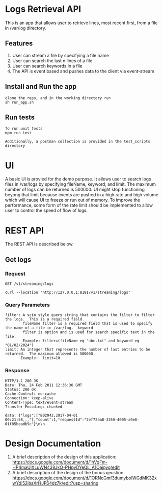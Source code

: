 # Logs Retrieval API

This is an app that allows user to retrieve lines, most recent first,
from a file in /var/log directory.

## Features
1) User can stream a file by specifying a file name
2) User can search the last n lines of a file
3) User can search keywords in a file
4) The API is event based and pushes data to the client via event-stream

## Install and Run the app

    clone the repo, and in the working directory run
    sh run_app.sh

## Run tests

    To run unit tests
    npm run test

    Additionally, a postman collection is provided in the test_scripts directory

# UI

A basic UI is provied for the demo purpose.  It allows user to search logs files in /var/logs by
specifying fileName, keyword, and limit.  The maximum number of logs can be returned is 500000.
UI might stop functioning beyong that limit because events are pushed in a high rate and high volume
which will cause UI to freeze or run out of memory.  To improve the performance, some form of the rate
limit should be implemented to allow user to control the speed of flow of logs.

# REST API

The REST API is described below.

## Get logs

### Request

`GET /v1/streaming/logs`

    curl --location 'http://127.0.0.1:8181/v1/streaming/logs'

### Query Parameters

    filter: A scim style query string that contains the filter to filter the logs.  This is a required field.
            fileName filter is a required field that is used to specify the name of a file in /var/log.  keyword
            filter is option and is used for search specific text in the file.
            Example: filter=(fileName eq "abc.txt" and keyword eq "01/02/2024")
    limit: An integer that represents the number of last entries to be returned.  The maximum allowed is 500000.
           Example:  limit=10

### Response

    HTTP/1.1 200 OK
    Date: Thu, 24 Feb 2011 12:36:30 GMT
    Status: 200 OK
    Cache-Control: no-cache
    Connection: keep-alive
    Content-Type: text/event-stream
    Transfer-Encoding: chunked

    data: {"logs":["B02942,2017-04-01 00:21:58,,,"],"count":1,"requestId":"2ef72aa8-3260-4005-a0e8-01f85beadb5c"}\n\n

# Design Documentation

1) A brief description of the design of this application: https://docs.google.com/document/d/1hVqFm-HP4maUlXLuWN438JxQ-PHpyDYeQL_A1Oajpyg/edit
2) A brief description of the design of the bonus qeustion: https://docs.google.com/document/d/1ORNcGmf3dumybolWGdMK32xwYdI52ibsXrHJP64dz7k/edit?usp=sharing